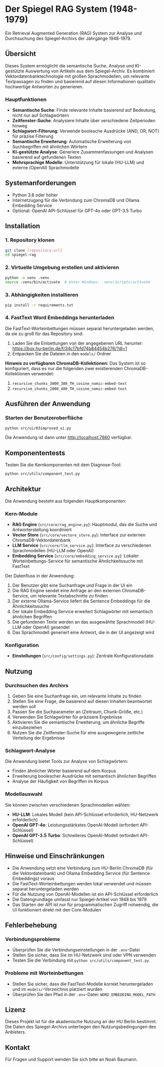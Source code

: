# Der Spiegel RAG System (1948-1979)

Ein Retrieval Augmented Generation (RAG) System zur Analyse und Durchsuchung des Spiegel-Archivs der Jahrgänge 1948-1979.

## Übersicht

Dieses System ermöglicht die semantische Suche, Analyse und KI-gestützte Auswertung von Artikeln aus dem Spiegel-Archiv. Es kombiniert Vektordatenbanktechnologie mit großen Sprachmodellen, um relevante Textpassagen zu finden und basierend auf diesen Informationen qualitativ hochwertige Antworten zu generieren.

### Hauptfunktionen

- **Semantische Suche**: Finde relevante Inhalte basierend auf Bedeutung, nicht nur auf Schlagwörtern
- **Zeitfenster-Suche**: Analysiere Inhalte über verschiedene Zeitperioden hinweg
- **Schlagwort-Filterung**: Verwende boolesche Ausdrücke (AND, OR, NOT) für präzise Filterung
- **Semantische Erweiterung**: Automatische Erweiterung von Suchbegriffen mit ähnlichen Wörtern
- **KI-gestützte Analyse**: Generiere Zusammenfassungen und Analysen basierend auf gefundenen Texten
- **Mehrsprachige Modelle**: Unterstützung für lokale (HU-LLM) und externe (OpenAI) Sprachmodelle

## Systemanforderungen

- Python 3.8 oder höher
- Internetzugang für die Verbindung zum ChromaDB und Ollama Embedding Service
- Optional: OpenAI API-Schlüssel für GPT-4o oder GPT-3.5 Turbo

## Installation

### 1. Repository klonen

```bash
git clone [repository-url]
cd spiegel-rag
```

### 2. Virtuelle Umgebung erstellen und aktivieren

```bash
python -m venv .venv
source .venv/bin/activate  # Unter Windows: .venv\Scripts\activate
```

### 3. Abhängigkeiten installieren

```bash
pip install -r requirements.txt
```

### 4. FastText Word Embeddings herunterladen

Die FastText-Worteinbettungen müssen separat heruntergeladen werden, da sie zu groß für das Repository sind:

1. Laden Sie die Einbettungen von der angegebenen URL herunter: <https://box.hu-berlin.de/f/34c17bfd74b84454b276/?dl=1>
2. Entpacken Sie die Dateien in den `models/` Ordner

**Hinweis zu verfügbaren ChromaDB-Kollektionen:**
Das System ist so konfiguriert, dass es nur die folgenden zwei existierenden ChromaDB-Kollektionen verwendet:

1. `recursive_chunks_3000_300_TH_cosine_nomic-embed-text`
2. `recursive_chunks_2000_400_TH_cosine_nomic-embed-text`

## Ausführen der Anwendung

### Starten der Benutzeroberfläche

```bash
python src/ui/03improved_ui.py
```

Die Anwendung ist dann unter <http://localhost:7860> verfügbar.

## Komponententests

Testen Sie die Kernkomponenten mit dem Diagnose-Tool:

```bash
python src/utils/component_test.py
```

## Architektur

Die Anwendung besteht aus folgenden Hauptkomponenten:

### Kern-Module

- **RAG Engine** (`src/core/rag_engine.py`): Hauptmodul, das die Suche und Antworterstellung koordiniert
- **Vector Store** (`src/core/vectore_store.py`): Interface zur externen ChromaDB-Vektordatenbank
- **LLM Service** (`src/core/llm_service.py`): Interface zu verschiedenen Sprachmodellen (HU-LLM oder OpenAI)
- **Embedding Service** (`src/core/embedding_service.py`): Lokaler Worteinbettungs-Service für semantische Ähnlichkeitssuche mit FastText

Der Datenfluss in der Anwendung:

1. Der Benutzer gibt eine Suchanfrage und Frage in der UI ein
2. Die RAG Engine sendet eine Anfrage an den externen ChromaDB-Service, um relevante Textabschnitte zu finden
3. Der externe Ollama-Service liefert die Sentence Embeddings für die Ähnlichkeitssuche
4. Der lokale Embedding Service erweitert Schlagwörter mit semantisch ähnlichen Begriffen
5. Die gefundenen Texte werden an das ausgewählte Sprachmodell (HU-LLM oder OpenAI) gesendet
6. Das Sprachmodell generiert eine Antwort, die in der UI angezeigt wird

### Konfiguration

- **Einstellungen** (`src/config/settings.py`): Zentrale Konfigurationsdatei

## Nutzung

### Durchsuchen des Archivs

1. Geben Sie eine Suchanfrage ein, um relevante Inhalte zu finden
2. Stellen Sie eine Frage, die basierend auf diesen Inhalten beantwortet werden soll
3. Passen Sie die Suchparameter an (Zeitraum, Chunk-Größe, etc.)
4. Verwenden Sie Schlagwörter für präzisere Ergebnisse
5. Aktivieren Sie die semantische Erweiterung, um ähnliche Begriffe einzubeziehen
6. Nutzen Sie die Zeitfenster-Suche für eine ausgewogene zeitliche Verteilung der Ergebnisse

### Schlagwort-Analyse

Die Anwendung bietet Tools zur Analyse von Schlagwörtern:

- Finden ähnlicher Wörter basierend auf dem Korpus
- Erweiterung boolescher Ausdrücke mit semantisch ähnlichen Begriffen
- Analyse der Häufigkeit von Begriffen im Korpus

### Modellauswahl

Sie können zwischen verschiedenen Sprachmodellen wählen:

- **HU-LLM**: Lokales Modell (kein API-Schlüssel erforderlich, HU-Netzwerk erforderlich)
- **OpenAI GPT-4o**: Leistungsstärkstes OpenAI-Modell (erfordert API-Schlüssel)
- **OpenAI GPT-3.5 Turbo**: Schnelleres OpenAI-Modell (erfordert API-Schlüssel)

## Hinweise und Einschränkungen

- Die Anwendung setzt eine Verbindung zum HU-Berlin ChromaDB (für die Vektordatenbank) und Ollama Embedding Service (für Sentence Embeddings) voraus
- Die FastText-Worteinbettungen werden lokal verwendet und müssen separat heruntergeladen werden
- Für die Nutzung von OpenAI-Modellen ist ein API-Schlüssel erforderlich
- Die Datengrundlage umfasst nur Spiegel-Artikel von 1948 bis 1979
- Das Starten der API ist nur für programmatischen Zugriff notwendig, die UI funktioniert direkt mit den Core-Modulen

## Fehlerbehebung

### Verbindungsprobleme

- Überprüfen Sie die Verbindungseinstellungen in der `.env`-Datei
- Stellen Sie sicher, dass Sie im HU-Netzwerk sind oder VPN verwenden
- Testen Sie die Verbindung mit `python src/utils/component_test.py`

### Probleme mit Worteinbettungen

- Stellen Sie sicher, dass die FastText-Modelle korrekt heruntergeladen und im `models/`-Verzeichnis platziert wurden
- Überprüfen Sie den Pfad in der `.env`-Datei: `WORD_EMBEDDING_MODEL_PATH`

## Lizenz

Dieses Projekt ist für die akademische Nutzung an der HU Berlin bestimmt. Die Daten des Spiegel-Archivs unterliegen den Nutzungsbedingungen des Anbieters.

## Kontakt

Für Fragen und Support wenden Sie sich bitte an Noah Baumann.
